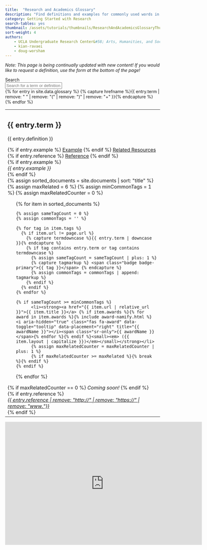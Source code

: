 ```yaml
---
title:  "Research and Academics Glossary"
description: "Find definitions and examples for commonly used words in research and academics!"
category: Getting Started with Research
search-tables: yes
thumbnail: /assets/tutorials/thumbnails/ResearchAndAcademicsGlossaryThumbnail.png
sort-weight: 4
authors:
    - UCLA Undergraduate Research Center&#58; Arts, Humanities, and Social Sciences
    - kian-ravaei
    - doug-worsham
---
```

<span><i>Note: This page is being continually updated with new content! If you would like to request a definition, use the form at the bottom of the page!</i></span>
<!-- search input form -->
<div class="row">
                    <div class="col-lg-12 col-md-12 mx-auto mb-5">
                        <div class="input-group md-form form-sm form-1 pl-0 mb-0">
                          <div class="input-group-prepend">
                            <span class="input-group-text" style="background-color: #005587;" id="basic-text1"><i class="fas fa-search text-white" aria-hidden="true"></i></span>
                            <label for="myInput" class="sr-only">Search</label>
                          </div>
                          <input class="form-control form-control-lg input-lg" id="myInput" type="text" aria-label="Search for a term or definition" placeholder="Search for a term or definition...">
                        </div>
                    </div>
</div>

<table class="table table-sm table-responsive-sm">
  <tbody id="myTable">
      {% for entry in site.data.glossary %}
      {% capture hrefname %}{{ entry.term | remove: " " | remove: "(" | remove: ")" | remove: "+" }}{% endcapture %}
      <tr>
        <td>
          <h2 class="card-title mt-3">{{ entry.term }}</h2>
          <p class="card-text">{{ entry.definition }}</p>
          <div class="containter" id="{{ hrefname }}">
          <div class="btn-group btn-group-sm mb-3 float-right" role="group" aria-label="Actions">
            {% if entry.example %}
                <a class="btn btn-primary" data-toggle="collapse" href="#{{ hrefname }}Example" role="button" aria-expanded="false" aria-controls="{{ hrefname }}Example">Example</a>
              {% endif %}
            <a class="btn btn-primary" data-toggle="collapse" href="#{{ hrefname }}Resources" role="button" aria-expanded="false" aria-controls="{{ hrefname }}Resources">Related Resources</a>
            {% if entry.reference %}
                <a class="btn btn-primary" data-toggle="collapse" href="#{{ hrefname }}Reference" role="button" aria-expanded="false" aria-controls="{{ hrefname }}Reference">Reference</a>
               {% endif %}
          </div>
          {% if entry.example %}
          <div class="collapse float-right" id="{{ hrefname }}Example" data-parent="#{{ hrefname }}" style="width: 100%;">
            <div class="card card-header mb-3">
              <i>{{ entry.example }}</i>
            </div>
          </div>
            {% endif %}
          <div class="collapse float-right" id="{{ hrefname }}Resources" data-parent="#{{ hrefname }}" style="width: 100%;">
            <div class="card card-header mb-3" style="width: 100%;">
<!--              Resources-->
              {% assign sorted_documents = site.documents | sort: "title" %}
<div class="relatedPosts">
{% assign maxRelated = 6 %}
{% assign minCommonTags =  1 %}
{% assign maxRelatedCounter = 0 %}
<ul>
{% for item in sorted_documents %}

    {% assign sameTagCount = 0 %}
    {% assign commonTags = '' %}

    {% for tag in item.tags %}
      {% if item.url != page.url %}
        {% capture termdowncase %}{{ entry.term | downcase }}{% endcapture %}
        {% if tag contains entry.term or tag contains termdowncase %}
          {% assign sameTagCount = sameTagCount | plus: 1 %}
          {% capture tagmarkup %} <span class="badge badge-primary">{{ tag }}</span> {% endcapture %}
          {% assign commonTags = commonTags | append: tagmarkup %}
        {% endif %}
      {% endif %}
    {% endfor %}

    {% if sameTagCount >= minCommonTags %}
          <li><strong><a href="{{ item.url | relative_url }}">{{ item.title }}</a> {% if item.awards %}{% for award in item.awards %}{% include award-namify.html %} <i aria-hidden="true" class="fas fa-award" data-toggle="tooltip" data-placement="right" title="{{ awardName }}"></i><span class="sr-only">{{ awardName }}</span>{% endfor %}{% endif %}<small><em> ({{ item.layout | capitalize }})</em></small></strong></li>
          {% assign maxRelatedCounter = maxRelatedCounter | plus: 1 %}
          {% if maxRelatedCounter >= maxRelated %}{% break %}{% endif %}
    {% endif %}
  {% endfor %}
  
</ul>
  {% if maxRelatedCounter == 0 %}
    <i>Coming soon!</i>
  {% endif %}
    </div>
            </div>
          </div>
{% if entry.reference %}
          <div class="collapse float-right" id="{{ hrefname }}Reference" data-parent="#{{ hrefname }}" style="width: 100%;">
            <div class="card card-header mb-3">
                  <cite><a href="{{ entry.reference }}" target="_blank">{{ entry.reference | remove: "http://" | remove: "https://" | remove: "www."}}</a></cite>
            </div>
          </div>
          {% endif %}
          </div>
        </td>
      </tr>
    {% endfor %}
</tbody>
</table>


<!--Old Version-->
<!--
<dl class="row">
  {% for entry in site.data.glossary %}
  <dt class="col-sm-3">{{ entry.term }}</dt>
  <dd class="col-sm-9">{{ entry.definition }} <cite>(<a href="{{ entry.reference }}" target="_blank">{{ entry.reference | remove: "http://" | remove: "https://" | remove: "www."}}</a>)</cite></dd>
  {% endfor %}
</dl>
-->





<center>
<iframe src="https://docs.google.com/forms/d/e/1FAIpQLSdSe4ujpnDT3wpw4P1U5kk_iUukXdPgkRARR0n22BOxPI9cXg/viewform?embedded=true" width="640" height="400" frameborder="0" marginheight="0" marginwidth="0">Loading…</iframe>
</center>